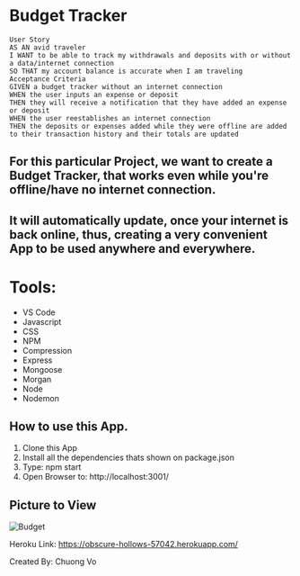 # Budget Tracker 

```
User Story
AS AN avid traveler
I WANT to be able to track my withdrawals and deposits with or without a data/internet connection
SO THAT my account balance is accurate when I am traveling 
Acceptance Criteria
GIVEN a budget tracker without an internet connection
WHEN the user inputs an expense or deposit
THEN they will receive a notification that they have added an expense or deposit
WHEN the user reestablishes an internet connection
THEN the deposits or expenses added while they were offline are added to their transaction history and their totals are updated
```
## For this particular Project, we want to create a Budget Tracker, that works even while you're offline/have no internet connection.
## It will automatically update, once your internet is back online, thus, creating a very convenient App to be used anywhere and everywhere.

# Tools:
* VS Code
* Javascript
* CSS
* NPM
* Compression
* Express
* Mongoose
* Morgan
* Node
* Nodemon

## How to use this App.
1. Clone this App
2. Install all the dependencies thats shown on package.json
3. Type: npm start
4. Open Browser to: http://localhost:3001/

## Picture to View

![Budget](https://user-images.githubusercontent.com/37889335/159207940-cfbba7f1-2416-45c1-906e-d276a8aefbcf.PNG)

Heroku Link: https://obscure-hollows-57042.herokuapp.com/

Created By: Chuong Vo
